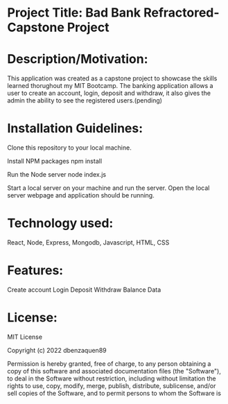 # Project Title: Bad Bank Refractored- Capstone Project

# Description/Motivation:
This application was created as a capstone project to showcase the skills learned thorughout my MIT Bootcamp. The banking application allows a user to create an account, login, deposit and withdraw, it also gives the admin the ability to see the registered users.(pending)

# Installation Guidelines: 
Clone this repository to your local machine.

Install NPM packages
npm install

Run the Node server
node index.js

Start a local server on your machine and run the server. 
Open the local server webpage and application should be running.

# Technology used: 
React, Node, Express, Mongodb, Javascript, HTML, CSS

# Features:
Create account
Login
Deposit
Withdraw
Balance
Data


# License:
MIT License

Copyright (c) 2022 dbenzaquen89

Permission is hereby granted, free of charge, to any person obtaining a copy
of this software and associated documentation files (the "Software"), to deal
in the Software without restriction, including without limitation the rights
to use, copy, modify, merge, publish, distribute, sublicense, and/or sell
copies of the Software, and to permit persons to whom the Software is
